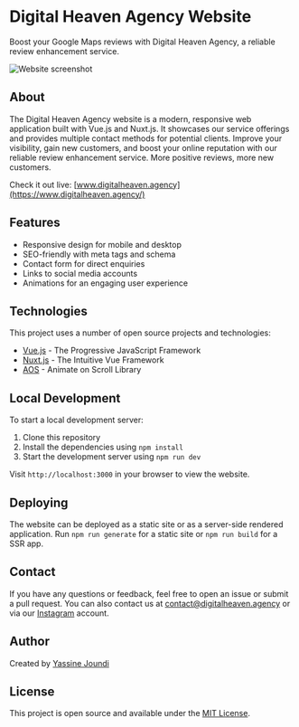 # Digital Heaven Agency Website

Boost your Google Maps reviews with Digital Heaven Agency, a reliable review enhancement service.

![Website screenshot](./screenshot.png)

## About

The Digital Heaven Agency website is a modern, responsive web application built with Vue.js and Nuxt.js. It showcases our service offerings and provides multiple contact methods for potential clients. Improve your visibility, gain new customers, and boost your online reputation with our reliable review enhancement service. More positive reviews, more new customers.

Check it out live: [www.digitalheaven.agency](https://www.digitalheaven.agency/)

## Features

- Responsive design for mobile and desktop
- SEO-friendly with meta tags and schema
- Contact form for direct enquiries
- Links to social media accounts
- Animations for an engaging user experience

## Technologies

This project uses a number of open source projects and technologies:

- [Vue.js](https://vuejs.org/) - The Progressive JavaScript Framework
- [Nuxt.js](https://nuxtjs.org/) - The Intuitive Vue Framework
- [AOS](https://michalsnik.github.io/aos/) - Animate on Scroll Library

## Local Development

To start a local development server:

1. Clone this repository
2. Install the dependencies using `npm install`
3. Start the development server using `npm run dev`

Visit `http://localhost:3000` in your browser to view the website.

## Deploying

The website can be deployed as a static site or as a server-side rendered application. Run `npm run generate` for a static site or `npm run build` for a SSR app.

## Contact

If you have any questions or feedback, feel free to open an issue or submit a pull request. You can also contact us at contact@digitalheaven.agency or via our [Instagram](https://www.instagram.com/digitalheaven.agency/) account.

## Author

Created by [Yassine Joundi](https://github.com/yassinejoundi)

## License

This project is open source and available under the [MIT License](LICENSE).
